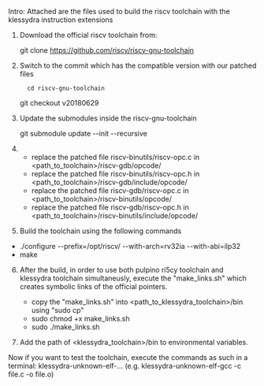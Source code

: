 Intro: 
Attached are the files used to build the riscv toolchain with the klessydra instruction extensions

1) Download the official riscv toolchain from: 

	git clone https://github.com/riscv/riscv-gnu-toolchain
   
2) Switch to the commit which has the compatible version with our patched files

         cd riscv-gnu-toolchain
	 git checkout v20180629	

3) Update the submodules inside the riscv-gnu-toolchain

	 git submodule update --init --recursive

4) - replace the patched file riscv-binutils/riscv-opc.c in <path_to_toolchain>/riscv-gdb/opcode/
   - replace the patched file riscv-binutils/riscv-opc.h in <path_to_toolchain>/riscv-gdb/include/opcode/
   - replace the patched file riscv-gdb/riscv-opc.c in <path_to_toolchain>/riscv-binutils/opcode/
   - replace the patched file riscv-gdb/riscv-opc.h in <path_to_toolchain>/riscv-binutils/include/opcode/

5) Build the toolchain using the following commands
    
  - ./configure --prefix=/opt/riscv/ --with-arch=rv32ia --with-abi=ilp32
  -  make

6) After the build, in order to use both pulpino ri5cy toolchain and klessydra toolchain simultaneusly, execute the "make_links.sh" which creates symbolic links of the official pointers.
   -	copy the "make_links.sh" into <path_to_klessydra_toolchain>/bin using "sudo cp"
   -	sudo chmod +x make_links.sh
   -	sudo ./make_links.sh

7) Add the path of <klessydra_toolchain>/bin to environmental variables.

Now if you want to test the toolchain, execute the commands as such in a terminal: klessydra-unknown-elf-... (e.g. klessydra-unknown-elf-gcc -c file.c -o file.o)
